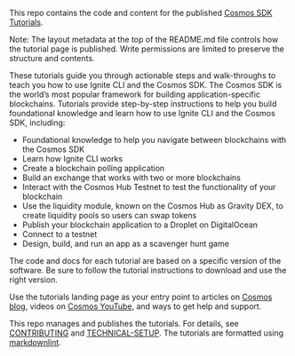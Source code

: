 <!--
layout: ModuleLandingPage
main: true
order: 0
weekly: true 
image:
  title: Important Dates
  src: /ida-timeline.svg
intro:
  - title: Interchain Developer Academy
    image: /graphics-sdk-course.png
    description: |
      Welcome to the Interchain Developer Academy! <br/>
      In the next 6 weeks, you'll dive deep into the Cosmos ecosystem. Let's get started!
    action: 
      label: Start learning
      url: /#overview
    secondtext: |
      This is a beta version of the Developer Portal that will help you take your first steps with the Cosmos SDK.
      <br>We would be grateful for your feedback. At the end of each are three icons to rate the page and a small box where you can give us feedback about things to improve. Enjoy your journey through the portal and good luck with the HackAtom!
overview:
  title: Important program information
  items:
    - title: Timeline and deadlines
      description: |
        Academy start: May 12th <br/>
        Due dates of mandatory quizzes & exercises: May 20th and May 27th <br/>
        Exam period: June 23rd to July 7th <br/>
        Results available: August 3rd <br/>
    - title: What you'll learn
      description: |
        Over the next six weeks, you'll dive deep into the Cosmos ecosystem, starting with a high-level introduction to familiarize yourself with the main concepts. Next you'll put theory into practice by learning how to initiate and build an application-specific blockchain using the Cosmos SDK; how to use the Ignite CLI to scaffold modules for your blockchain; and how to connect a chain with other chains using the Inter-Blockchain Communication Protocol. You'll learn how to build frontend and backend applications using CosmJS; operate nodes and validate on a Cosmos blockchain; and run a relaying infrastructure between IBC-connected chains.
    - title: How to get the most out of the Academy
      description: |
        The Academy is self-paced and flexible, so you don't have to be online at particular times. You can follow the weekly plan or go through the learning material at your own pace. We recommend allocating about 10 hours a week to get through all the material. <br/><br/>
        The material is delivered in various formats, including text, images, videos, quizzes, and exercises. There's plenty of additional material embedded in the content to deepen your understanding of particular concepts. And if you want even more, ask your tutors and expert instructors, who'll point you in the right direction! <br/><br/>
        <div class="tm-bold">Mandatory exercises!</div>
        In each module, you will find quizzes and/or code exercises. Two of these need to be completed by a certain date. It doesn't matter if you pass a quiz or exercise - think of these as opportunities to practice and demonstrate your engagement with the program.<br/><br/>
        Week 1: Mandatory Quiz - due date: Friday, May 20th <br/>
        Week 2: Mandatory Exercise - due date: Friday, May 27th <br/><br/>
        You will also find exercises every week which are not mandatory. These are still highly recommended, as they are a good preparation for the final exam. <br/><br/>
        <div class="tm-bold">Technical requirements</div>
        No special technical requirements of HW or SW are needed. You need a computer with at least 8 GB RAM and 4GB free hard disk space. 
    - title: How much time do I need to dedicate to the Academy?
      description: |
       There are roughly 60 hours of learning material and exercises to work through. In addition, you need to plan for about 20 hours to complete the final exam. In our experience, participants who allocate about 10 hours of work per week tend to get the most out of the program and perform best. However, learning styles are different, so work at a pace that suits you! <br/><br/>
       All the materials are available right from the start of the program.
    - title: What support will I get in the Academy? 
      description: |
        We've set up a private Discord for the Academy for all teaching and ongoing communication. You can reach out to your tutors and expert instructors anytime for support. We encourage you to proactively collaborate with other participants in your cohort and with your instructors. Ask questions, request feedback, and seek help if you are stuck! That way, you'll get the most out of the Academy. <br/><br/>
        We aim to answer your questions within a few hours. Our maximum response time is 24 hours. Main support hours are on weekdays between 6AM UTC and 4PM UTC. We do not provide support during the weekends. <br/><br/>
        Click <a class="tm-link tm-link-underline-hover" href="/course-ida/discord-info.html" target="_blank">here</a> to learn how to join and use Discord.
    - title: How do I access Discord?
      description: |
        Follow these two steps to join the private Academy channels on Discord: 
        <ol>
          <li>Join the official Cosmos Discord by clicking <a class="tm-link tm-link-underline-hover" href="https://discord.gg/cosmosnetwork" target="_blank">here</a>.</li>
          <li>Follow the verification process. It's straightforward but if you need guidance, read this <a class="tm-link tm-link-underline-hover" href="https://medium.com/@alicemeowuk/cosmos-developers-discord-access-7c15951cc839" target="_blank">article</a>.</li>
          <li>After joining the Discord, follow the link we sent you in your welcome email and enter your Discord ID. You will automatically be added to the private Discord area called "Interchain Developer Academy".</li>
        </ol>
        <br/>
        If you have any problems, email us at <a class="tm-link tm-link-underline-hover" href="mailto:academy@interchain.io">academy@interchain.io</a>.<br/><br/>
        We've put together a quick <a class="tm-link tm-link-underline-hover" href="/course-ida/discord-info.html" target="_blank">guide</a> explaining how to best communicate on Discord.
    - title: How do I get certified?
      description: |
        After the 6-week program, you will have two weeks to complete an exam - a combination of quizzes and a code project. The exam will be open from <span class="tm-bold">June 23rd</span> and you have to complete it by <span class="tm-bold">July 7th</span>.<br/><br/>
        You'll receive an email and notification via Discord closer to the date. <br/><br/>
        If you complete the program earlier you can take the exam sooner. The earliest you can take the exam is from the program's second week. You will receive an email with further instructions on how to launch the exam request. <br/><br/>
        The exam is an individual exercise. <br/><br/>
        <div class="tm-bold">When do I get the results?</div>
        You'll receive your exam results by <span class="tm-bold">August 3rd.</span> 
modules:
  - title: Getting Started
    description: This chapter is completely optional and a good introduction if you are new to blockchain technology or need a refresher.
    number: 0
    url: /course-ida/landingpages/week0-lp.html
    submodules:
      - title: Introduction to Blockchain Technology
        description: Blockchain technology in general
        url: /course-ida/landingpages/week0-lp.html
        order: 0
      - title: Blockchain 101
        description: A universe to discover
        url: /academy/0.0-B9lab-Blockchains/1_blockchain.html
        order: 1
      - title: Blockchain History
        description: A brief history of blockchain technology
        url: /academy/0.0-B9lab-Blockchains/2_public.html
        order: 2
      - title: Public and Managed Blockchains
        description: Introduction to different deployment patterns
        url: /academy/0.0-B9lab-Blockchains/3_managed.html
        order: 3
      - title: Consensus in Distributed Networks
        description: An introduction to distributed consensus
        url: /academy/0.0-B9lab-Blockchains/4_consensus.html
        order: 4    
      - title: Cryptographic Fundamentals of Blockchain
        description: Public-key cryptography
        url: /academy/0.0-B9lab-Blockchains/5_crypto.html
        order: 5
      - title: Self-Assessment Quiz
        description: Want to test your blockchain knowledge?
        url: /academy/0.0-B9lab-Blockchains/6_quiz.html
        order: 6
  - title: Cosmos and Its Main Concepts
    description: In Week 1, you'll discover the Cosmos ecosystem and learn about the main concepts of the Cosmos SDK, from its Tendermint consensus to learning how keys, accounts, and transactions relate to each other.
    number: 1
    url: /course-ida/landingpages/week1-lp.html
    submodules:
      - title: Cosmos and its Main Concepts
        description: From the vision to the ecosystem - A universe made up of particles
        url: /course-ida/landingpages/week1-lp.html
        order: 0
      - title: Blockchain Technology and Cosmos
        description: Cosmos as part of blockchain technology
        url: /academy/1-what-is-cosmos/blockchain-and-cosmos.html
        order: 1
      - title: The Cosmos Ecosystem
        description: A universe to discover
        url: /academy/1-what-is-cosmos/cosmos-ecosystem.html
        order: 2
      - title: Getting ATOM and Staking It
        description: Stake your first ATOM
        url: /academy/1-what-is-cosmos/atom-staking.html
        order: 3
      - title: A Blockchain App Architecture
        description: ABCI, Tendermint, and state machines
        url: /academy/2-main-concepts/architecture.html
        order: 5
      - title: Accounts
        description: Discover how accounts, addresses, keys, and keyrings relate to each other
        url: /academy/2-main-concepts/accounts.html
        order: 6
      - title: Transactions
        description: Generating, signing, and broadcasting transactions
        url: /academy/2-main-concepts/transactions.html
        order: 7
      - title: Messages
        description: Introduction to MsgService and the flow of messages
        url: /academy/2-main-concepts/messages.html
        order: 8
      - title: Modules
        description: Core Cosmos SDK modules and their components
        url: /academy/2-main-concepts/modules.html
        order: 9
      - title: Protobuf
        description: Work with Protocol Buffers
        url: /academy/2-main-concepts/protobuf.html
        order: 10
      - title: Multistore and Keepers
        description: Store types, the AnteHandler, and keepers
        url: /academy/2-main-concepts/multistore-keepers.html
        order: 11
      - title: BaseApp
        description: Work with BaseApp to implement applications
        url: /academy/2-main-concepts/base-app.html
        order: 12
      - title: Queries
        description: Query lifecycle and working with queries
        url: /academy/2-main-concepts/queries.html
        order: 13
      - title: Events
        description: Use events in app development
        url: /academy/2-main-concepts/events.html
        order: 14
      - title: Context
        description: Information on the state of the app, the block, and the transaction
        url: /academy/2-main-concepts/context.html
        order: 15
      - title: Migrations
        description: How to handle on-chain upgrades
        url: /academy/2-main-concepts/migrations.html
        order: 16
      - title: Bridges
        description: Bridging to other blockchains on different protocols
        url: /academy/2-main-concepts/bridges.html
        order: 18
      - title: Mandatory Quiz
        url: /course-ida/quiz-week1.html
        order: 19
  - title: Run Your Own Cosmos Chain - Part 1
    description: In Week 2, you'll discover how to run a node and learn how to build your own chain by following an example implementation of a checkers blockchain.
    number: 2
    url: /course-ida/landingpages/week2-lp.html
    submodules:
      - title: Run Your Own Cosmos Chain - Part 1
        description: Run a chain for the first time
        url: /course-ida/landingpages/week2-lp.html
        order: 0
      - title: Setup Your Work Environment
        description: All you need for the hands-on sections
        url: /course-ida/setup.html
        order: 1
      - title: Run a Node, API, and CLI
        description: Interact with a Cosmos SDK chain through simapp
        url: /academy/3-running-a-chain/node-api-and-cli.html
        order: 2
      - title: Ignite CLI
        description: An easy way to build your application-specific blockchain
        url: /academy/4-my-own-chain/ignitecli.html
        order: 3
      - title: Exercise - Make a Checkers Blockchain
        description: Exercise introductrion
        url: /academy/4-my-own-chain-exer/exercise-intro.html
        order: 4
      - title: Store Object - Make a Checkers Blockchain
        description: Create the object that stores a game
        url: /academy/4-my-own-chain/stored-game.html
        order: 5
      - title: Message - Create a Message to Create a Game
        description: Introduce the message to create a game
        url: /academy/4-my-own-chain/create-message.html
        order: 6
      - title: Message Handler - Create and Save a Game Properly
        description: Exercise - Create a proper game
        url: /academy/4-my-own-chain/create-handling.html
        order: 7
      - title: Message and Handler - Add a Way to Make a Move
        description: Play a game
        url: /academy/4-my-own-chain/play-game.html
        order: 8
      - title: Events - Emit Game Information
        description: Emit game information using events
        url: /academy/4-my-own-chain/events.html
        order: 9
      - title: Message and Handler - Make Sure a Player Can Reject a Game
        description: Reject a game
        url: /academy/4-my-own-chain/reject-game.html
        order: 10
      - title: Mandatory Exercise
        description: Mandatory Exercise
        url: /academy/4-my-own-chain-exer/week2-exercise.html
        order: 11
  - title: Run Your Own Cosmos Chain - Part 2
    description: In Week 3, you'll dive deeper into customizing the checkers blockchain and discover how to make your own game more interesting and unique.
    number: 3
    url: /course-ida/landingpages/week3-lp.html
    submodules:
      - title: Run Your Own Cosmos Chain - Part 2
        description: It all comes together
        url: /course-ida/landingpages/week3-lp.html
        order: 0
      - title: Store FIFO - Put Your Games in Order
        description: Prepare to expire games
        url: /academy/4-my-own-chain/game-fifo.html
        order: 1
      - title: Store Field - Keep an Up-To-Date Game Deadline
        description: Games can expire
        url: /academy/4-my-own-chain/game-deadline.html
        order: 2
      - title: Store Field - Record the Game Winner
        description: Store the winner of a game
        url: /academy/4-my-own-chain/game-winner.html
        order: 3
      - title: EndBlock - Auto-Expiring Games
        description: Enforce the expiration of games
        url: /academy/4-my-own-chain/game-forfeit.html
        order: 4
      - title: Token - Let Players Set a Wager
        description: Players set a wager
        url: /academy/4-my-own-chain/game-wager.html
        order: 5
      - title: Gas - Incentivize Players
        description: Exercise - Reward validators proportional to their effort
        url: /academy/4-my-own-chain/gas-meter.html
        order: 6
      - title: Query - Help Find a Correct Move
        description: Help players make good transactions
        url: /academy/4-my-own-chain/can-play.html
        order: 7
      - title: IBC Token - Play With Cross-Chain Tokens
        description: Let players wager any fungible token
        url: /academy/4-my-own-chain/wager-denom.html
        order: 8
      - title: Migration - Introduce a Leaderboard After Production
        description: A leaderboard for your in-production blockchain
        url: /academy/4-my-own-chain/migration.html
        order: 9
      - title: CosmWasm
        description: Multi-chain smart contracts
        url: /academy/4-my-own-chain/cosmwasm.html
        order: 10
  - title: The Inter-Blockchain Communication Protocol
    description: In Week 4, you'll dive into IBC to learn more about the components that allow for cross-chain communication and how relaying works with IBC.
    number: 4
    url: /course-ida/landingpages/week4-lp.html
    submodules:
      - title: The Inter-Blockchain Communication Protocol
        description: Connect chains
        url: /course-ida/landingpages/week4-lp.html
        order: 0
      - title: What is IBC?
        description: Introduction to the IBC Protocol
        url: /academy/ibc/what-is-ibc.html
        order: 1
      - title: Transport, Authentication, and Ordering Layer - Connections
        description: Establishing connections in IBC
        url: /academy/ibc/ibc-tao-dev.html
        order: 2
      - title: Transport, Authentication, and Ordering Layer - Channels
        description: The role of channels in IBC
        url: /academy/ibc/channels.html
        order: 3
      - title: Transport, Authentication, and Ordering Layer - Clients
        description: Clients in IBC
        url: /academy/ibc/clients.html
        order: 4
      - title: IBC Fungible Token Transfer
        description: Token transfers across chains
        url: /academy/ibc/token-transfer.html
        order: 5
      - title: Interchain Accounts
        description: Work with ICA
        url: /academy/ibc/ica.html
        order: 6
      - title: Relaying in General
        description: Relayers in IBC
        url: /academy/ibc/relayerintro.html
        order: 7
      - title: Go Relayer
        description: Relayer implementation in Golang
        url: /academy/ibc/gorelayer.html
        order: 8
      - title: Hermes Relayer
        description: Relayer implementation in Rust
        url: /academy/ibc/hermesrelayer.html
        order: 9
      - title: IBC Tooling
        description: Overview of some helpful tools
        url: /academy/ibc/ibc-tooling.html
        order: 10
  - title: CosmJS - Interfacing
    description: In Week 5, you'll learn how to use CosmJS for your chain and apply it to the checkers blockchain.
    number: 5
    url: /course-ida/landingpages/week5-lp.html
    submodules:
      - title: CosmJS - Interfacing
        description: The TypeScript library for the Cosmos SDK
        url: /course-ida/landingpages/week5-lp.html
        order: 0
      - title: What is CosmJS?
        description: CosmJS and what it can do for me
        url: /academy/xl-cosmjs/intro.html
        order: 1
      - title: Your First CosmJS Actions - Send Tokens
        description: Interact with a Cosmos SDK chain through CosmJS
        url: /academy/xl-cosmjs/first-steps.html
        order: 2
      - title: Compose Complex Transactions
        description: Send multiple tokens and messages through CosmJS
        url: /academy/xl-cosmjs/multi-msg.html
        order: 3
      - title: Learn to Integrate Keplr
        description: Interact with a Cosmos SDK chain through CosmJS and Keplr
        url: /academy/xl-cosmjs/with-keplr.html
        order: 4
      - title: Create Custom CosmJS Interfaces
        description: Work with your blockchain
        url: /academy/xl-cosmjs/create-custom.html
        order: 5
      - title: Custom Objects for Your Checkers Blockchain
        description: Create the objects for your GUI
        url: /academy/4-my-own-chain/cosmjs-objects.html
        order: 6
      - title: Custom Messages for Your Checkers Blockchain
        description: Introduce the message to create a game
        url: /academy/4-my-own-chain/cosmjs-messages.html
        order: 7
  - title: CosmJS for Your Chain - GUI and Backend Script
    description: In Week 6, you'll build on your previous work with CosmJS to implement a sound game GUI and a backend script that improves the user experience.
    number: 6
    url: /course-ida/landingpages/week6-lp.html
    submodules:
      - title: CosmJS for Your Chain - GUI and Backend Script
        description: Dive deeper into CosmJS
        url: /course-ida/landingpages/week6-lp.html
        order: 0
      - title: Get an External GUI
        description: Find a checkers GUI before integrating with CosmJS
        url: /academy/4-my-own-chain/external-gui.html
        order: 1
      - title: Integrate CosmJS and Keplr Into the GUI
        description: Take a checkers GUI and use the elements
        url: /academy/4-my-own-chain/cosmjs-gui.html
        order: 2
      - title: CosmJS on a Backend Script for Game Indexing
        description: Introduce a Web2.0 server to track games per player
        url: /academy/4-my-own-chain/server-side.html
        order: 3
-->

This repo contains the code and content for the published [Cosmos SDK Tutorials](https://tutorials.cosmos.network/).

Note: The layout metadata at the top of the README.md file controls how the tutorial page is published. Write permissions are limited to preserve the structure and contents.

These tutorials guide you through actionable steps and walk-throughs to teach you how to use Ignite CLI and the Cosmos SDK. The Cosmos SDK is the world’s most popular framework for building application-specific blockchains. Tutorials provide step-by-step instructions to help you build foundational knowledge and learn how to use Ignite CLI and the Cosmos SDK, including:

* Foundational knowledge to help you navigate between blockchains with the Cosmos SDK
* Learn how Ignite CLI works
* Create a blockchain polling application
* Build an exchange that works with two or more blockchains
* Interact with the Cosmos Hub Testnet to test the functionality of your blockchain
* Use the liquidity module, known on the Cosmos Hub as Gravity DEX, to create liquidity pools so users can swap tokens
* Publish your blockchain application to a Droplet on DigitalOcean
* Connect to a testnet
* Design, build, and run an app as a scavenger hunt game

The code and docs for each tutorial are based on a specific version of the software. Be sure to follow the tutorial instructions to download and use the right version.

Use the tutorials landing page as your entry point to articles on [Cosmos blog](https://blog.cosmos.network/), videos on [Cosmos YouTube](https://www.youtube.com/c/CosmosProject/videos), and ways to get help and support.

This repo manages and publishes the tutorials. For details, see [CONTRIBUTING](CONTRIBUTING.md) and [TECHNICAL-SETUP](TECHNICAL-SETUP.md).
The tutorials are formatted using [markdownlint](https://github.com/DavidAnson/markdownlint/blob/main/doc/Rules.md).
